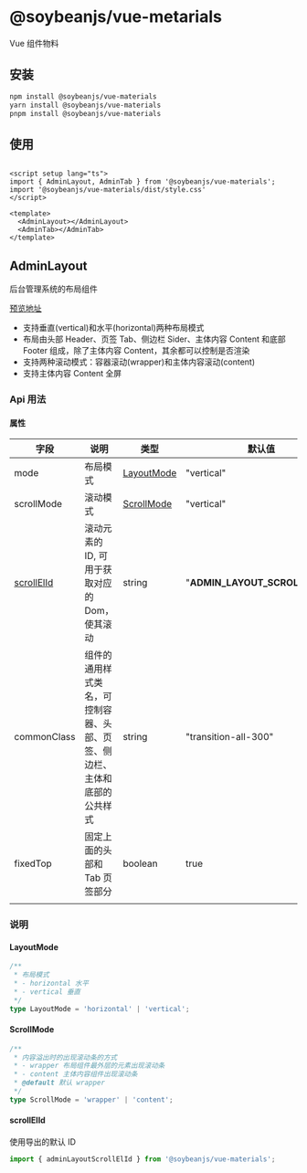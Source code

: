 # @soybeanjs/vue-metarials

Vue 组件物料

## 安装

```bash
npm install @soybeanjs/vue-materials
yarn install @soybeanjs/vue-materials
pnpm install @soybeanjs/vue-materials
```

## 使用

```vue

<script setup lang="ts">
import { AdminLayout, AdminTab } from '@soybeanjs/vue-materials';
import '@soybeanjs/vue-materials/dist/style.css'
</script>

<template>
  <AdminLayout></AdminLayout>
  <AdminTab></AdminTab>
</template>
```

## AdminLayout

后台管理系统的布局组件

[预览地址]()

- 支持垂直(vertical)和水平(horizontal)两种布局模式
- 布局由头部 Header、页签 Tab、侧边栏 Sider、主体内容 Content 和底部 Footer 组成，除了主体内容 Content，其余都可以控制是否渲染
- 支持两种滚动模式：容器滚动(wrapper)和主体内容滚动(content)
- 支持主体内容 Content 全屏

### Api 用法

#### 属性

| 字段                      | 说明                                                                     | 类型                      | 默认值                          |
| ------------------------- | ------------------------------------------------------------------------ | ------------------------- | ------------------------------- |
| mode                      | 布局模式                                                                 | [LayoutMode](#LayoutMode) | "vertical"                      |
| scrollMode                | 滚动模式                                                                 | [ScrollMode](#ScrollMode) | "vertical"                      |
| [scrollElId](#scrollElId) | 滚动元素的 ID, 可用于获取对应的 Dom，使其滚动                            | string                    | "**ADMIN_LAYOUT_SCROLL_EL_ID**" |
| commonClass               | 组件的通用样式类名，可控制容器、头部、页签、侧边栏、主体和底部的公共样式 | string                    | "transition-all-300"            |
| fixedTop                  | 固定上面的头部和 Tab 页签部分                                            | boolean                   | true                            |
|                           |                                                                          |                           |                                 |

### 说明

#### LayoutMode

```ts
/**
 * 布局模式
 * - horizontal 水平
 * - vertical 垂直
 */
type LayoutMode = 'horizontal' | 'vertical';
```

#### ScrollMode

```ts
/**
 * 内容溢出时的出现滚动条的方式
 * - wrapper 布局组件最外层的元素出现滚动条
 * - content 主体内容组件出现滚动条
 * @default 默认 wrapper
 */
type ScrollMode = 'wrapper' | 'content';
```

#### scrollElId

使用导出的默认 ID

```ts
import { adminLayoutScrollElId } from '@soybeanjs/vue-materials';
```
